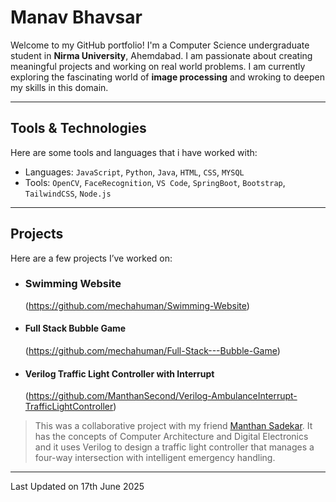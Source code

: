# Manav Bhavsar

Welcome to my GitHub portfolio! I'm a Computer Science undergraduate student in **Nirma University**, Ahemdabad. I am passionate about creating meaningful projects and working on real world problems. I am currently exploring the fascinating world of **image processing** and wroking to deepen my skills in this domain.


---

## Tools & Technologies

Here are some tools and languages that i have worked with:

-  Languages: `JavaScript`, `Python`, `Java`, `HTML`, `CSS`, `MYSQL`
-  Tools: `OpenCV`, `FaceRecognition`, `VS Code`, `SpringBoot`, `Bootstrap`, `TailwindCSS`, `Node.js`

---

## Projects

Here are a few projects I’ve worked on:

- ###  Swimming Website
  (https://github.com/mechahuman/Swimming-Website)
  
 > 
- ####  Full Stack Bubble Game
  (https://github.com/mechahuman/Full-Stack---Bubble-Game)
  
 >
- ####  Verilog Traffic Light Controller with Interrupt
  (https://github.com/ManthanSecond/Verilog-AmbulanceInterrupt-TrafficLightController)
  
 > This was a collaborative project with my friend [Manthan Sadekar](github.com/ManthanSecond). It has the concepts of Computer Architecture and Digital Electronics and it uses Verilog to design a traffic light controller that manages a four-way intersection with intelligent emergency handling.


---

Last Updated on 17th June 2025

